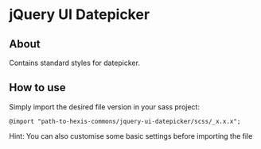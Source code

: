 # jQuery UI Datepicker


## About

Contains standard styles for datepicker.


## How to use

Simply import the desired file version in your sass project:

```
@import "path-to-hexis-commons/jquery-ui-datepicker/scss/_x.x.x";
```

Hint: You can also customise some basic settings before importing the file
